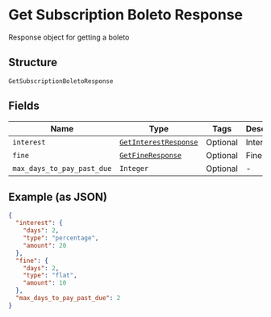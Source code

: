 
# Get Subscription Boleto Response

Response object for getting a boleto

## Structure

`GetSubscriptionBoletoResponse`

## Fields

| Name | Type | Tags | Description |
|  --- | --- | --- | --- |
| `interest` | [`GetInterestResponse`](../../doc/models/get-interest-response.md) | Optional | Interest |
| `fine` | [`GetFineResponse`](../../doc/models/get-fine-response.md) | Optional | Fine |
| `max_days_to_pay_past_due` | `Integer` | Optional | - |

## Example (as JSON)

```json
{
  "interest": {
    "days": 2,
    "type": "percentage",
    "amount": 20
  },
  "fine": {
    "days": 2,
    "type": "flat",
    "amount": 10
  },
  "max_days_to_pay_past_due": 2
}
```

